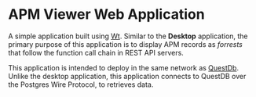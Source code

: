 # APM Viewer Web Application
A simple application built using [Wt](https://www.webtoolkit.eu/wt).  Similar to the **Desktop** application,
the primary purpose of this application is to display APM records as *forrests* that follow the function
call chain in REST API servers.

This application is intended to deploy in the same network as [QuestDb](https://questdb.com/).
Unlike the desktop application, this application connects to QuestDB over the Postgres Wire Protocol,
to retrieves data.
